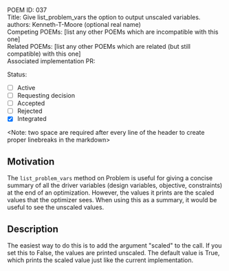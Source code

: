 POEM ID:  037  
Title: Give list_problem_vars the option to output unscaled variables.  
authors: Kenneth-T-Moore (optional real name)  
Competing POEMs: [list any other POEMs which are incompatible with this one]  
Related POEMs: [list any other POEMs which are related (but still compatible) with this one]  
Associated implementation PR:  

Status:

- [ ] Active
- [ ] Requesting decision
- [ ] Accepted
- [ ] Rejected
- [x] Integrated

<Note: two space are required after every line of the header to create proper linebreaks in the markdown>


## Motivation

The `list_problem_vars` method on Problem is useful for giving a concise summary of all the driver
variables (design variables, objective, constraints) at the end of an optimization. However, the
values it prints are the scaled values that the optimizer sees. When using this as a summary, it
would be useful to see the unscaled values.

## Description

The easiest way to do this is to add the argument "scaled" to the call. If you set this to False,
the values are printed unscaled. The default value is True, which prints the scaled value just like
the current implementation.


